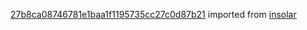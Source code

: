 [27b8ca08746781e1baa1f1195735cc27c0d87b21](https://github.com/insolar/insolar/commit/27b8ca08746781e1baa1f1195735cc27c0d87b21) imported from [insolar](https://github.com/insolar/insolar)
